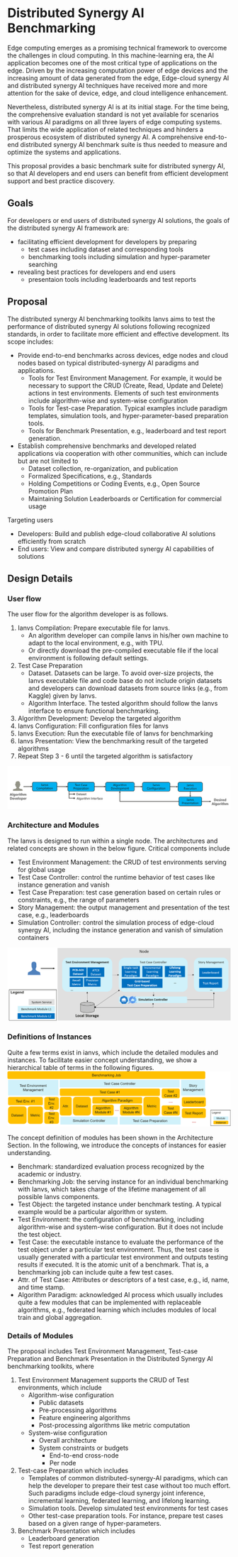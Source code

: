 # Distributed Synergy AI Benchmarking
Edge computing emerges as a promising technical framework to overcome the challenges in cloud computing. In this machine-learning era, the AI application becomes one of the most critical type of applications on the edge. Driven by the increasing computation power of edge devices and the increasing amount of data generated from the edge, Edge-cloud synergy AI and distributed synergy AI techniques have received more and more attention for the sake of device, edge, and cloud intelligence enhancement. 

Nevertheless, distributed synergy AI is at its initial stage. For the time being, the comprehensive evaluation standard is not yet available for scenarios with various AI paradigms on all three layers of edge computing systems. That limits the wide application of related techniques and hinders a prosperous ecosystem of distributed synergy AI. A comprehensive end-to-end distributed synergy AI benchmark suite is thus needed to measure and optimize the systems and applications. 

This proposal provides a basic benchmark suite for distributed synergy AI, so that AI developers and end users can benefit from efficient development support and best practice discovery.

## Goals
For developers or end users of distributed synergy AI solutions, the goals of the distributed synergy AI framework are: 
- facilitating efficient development for developers by preparing
    - test cases including dataset and corresponding tools
    - benchmarking tools including simulation and hyper-parameter searching
- revealing best practices for developers and end users
    - presentaion tools including leaderboards and test reports


## Proposal
The distributed synergy AI benchmarking toolkits Ianvs aims to test the performance of distributed synergy AI solutions following recognized standards, in order to facilitate more efficient and effective development. Its scope includes:
- Provide end-to-end benchmarks across devices, edge nodes and cloud nodes based on typical distributed-synergy AI paradigms and applications. 
    - Tools for Test Environment Management. For example, it would be necessary to support the CRUD (Create, Read, Update and Delete) actions in test environments. Elements of such test environments include algorithm-wise and system-wise configuration 
    - Tools for Test-case Preparation. Typical examples include paradigm templates, simulation tools, and hyper-parameter-based preparation tools.
    - Tools for Benchmark Presentation, e.g., leaderboard and test report generation.  
- Establish comprehensive benchmarks and developed related applications via cooperation with other communities, which can include but are not limited to 
    - Dataset collection, re-organization, and publication
    - Formalized Specifications, e.g., Standards 
    - Holding Competitions or Coding Events, e.g., Open Source Promotion Plan
    - Maintaining Solution Leaderboards or Certification for commercial usage 

Targeting users
- Developers: Build and publish edge-cloud collaborative AI solutions efficiently from scratch
- End users: View and compare distributed synergy AI capabilities of solutions


## Design Details
### User flow
The user flow for the algorithm developer is as follows. 
1. Ianvs Compilation: Prepare executable file for Ianvs. 
    - An algorithm developer can compile Ianvs in his/her own machine to adapt to the local environment, e.g., with TPU. 
    - Or directly download the pre-compiled executable file if the local environment is following default settings.
1. Test Case Preparation 
    - Dataset. Datasets can be large. To avoid over-size projects, the Ianvs executable file and code base do not include origin datasets and developers can download datasets from source links (e.g., from Kaggle) given by Ianvs. 
    - Algorithm Interface. The tested algorithm should follow the Ianvs interface to ensure functional benchmarking.
1. Algorithm Development: Develop the targeted algorithm
1. Ianvs Configuration: Fill configuration files for Ianvs
1. Ianvs Execution: Run the executable file of Ianvs for benchmarking
1. Ianvs Presentation: View the benchmarking result of the targeted algorithms
1. Repeat Step 3 - 6 until the targeted algorithm is satisfactory

![](images/user_flow.png)

### Architecture and Modules
The Ianvs is designed to run within a single node. The architectures and related concepts are shown in the below figure. Critical components include
- Test Environment Management: the CRUD of test environments serving for global usage
- Test Case Controller: control the runtime behavior of test cases like instance generation and vanish 
- Test Case Preparation: test case generation based on certain rules or constraints, e.g., the range of parameters 
- Story Management: the output management and presentation of the test case, e.g., leaderboards
- Simulation Controller: control the simulation process of edge-cloud synergy AI, including the instance generation and vanish of simulation containers

![](images/ianvs_arch.png)

### Definitions of Instances

Quite a few terms exist in ianvs, which include the detailed modules and instances. To facilitate easier concept understanding, we show a hierarchical table of terms in the following figures.  
![](images/ianvs_concept.png)

The concept definition of modules has been shown in the Architecture Section. In the following, we introduce the concepts of instances for easier understanding. 
- Benchmark: standardized evaluation process recognized by the academic or industry.  
- Benchmarking Job: the serving instance for an individual benchmarking with Ianvs, which takes charge of the lifetime management of all possible Ianvs components.
- Test Object: the targeted instance under benchmark testing. A typical example would be a particular algorithm or system. 
- Test Environment: the configuration of benchmarking, including algorithm-wise and system-wise configuration. But it does not include the test object.  
- Test Case: the executable instance to evaluate the performance of the test object under a particular test environment. Thus, the test case is usually generated with a particular test environment and outputs testing results if executed. It is the atomic unit of a benchmark. That is, a benchmarking job can include quite a few test cases.
- Attr. of Test Case: Attributes or descriptors of a test case, e.g., id, name, and time stamp.   
- Algorithm Paradigm: acknowledged AI process which usually includes quite a few modules that can be implemented with replaceable algorithms, e.g., federated learning which includes modules of local train and global aggregation.  


### Details of Modules

The proposal includes Test Environment Management, Test-case Preparation and Benchmark Presentation in the Distributed Synergy AI benchmarking toolkits, where
1. Test Environment Management supports the CRUD of Test environments, which include
    - Algorithm-wise configuration
        - Public datasets
        - Pre-processing algorithms
        - Feature engineering algorithms
        - Post-processing algorithms like metric computation
    - System-wise configuration
        - Overall architecture
        - System constraints or budgets
            - End-to-end cross-node 
            - Per node
1. Test-case Preparation which includes
    - Templates of common distributed-synergy-AI paradigms, which can help the developer to prepare their test case without too much effort. Such paradigms include edge-cloud synergy joint inference, incremental learning, federated learning, and lifelong learning. 
    - Simulation tools. Develop simulated test environments for test cases
    - Other test-case preparation tools. For instance, prepare test cases based on a given range of hyper-parameters. 
1. Benchmark Presentation which includes
    - Leaderboard generation
    - Test report generation




